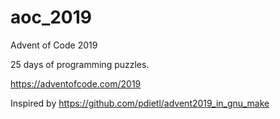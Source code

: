 # aoc_2019
Advent of Code 2019

25 days of programming puzzles.

https://adventofcode.com/2019



Inspired by https://github.com/pdietl/advent2019_in_gnu_make
